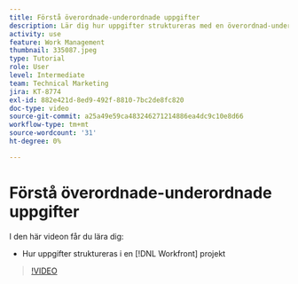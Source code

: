 ```yaml
---
title: Förstå överordnade-underordnade uppgifter
description: Lär dig hur uppgifter struktureras med en överordnad-underordnad relation i en [!DNL  Workfront] projekt.
activity: use
feature: Work Management
thumbnail: 335087.jpeg
type: Tutorial
role: User
level: Intermediate
team: Technical Marketing
jira: KT-8774
exl-id: 882e421d-8ed9-492f-8810-7bc2de8fc820
doc-type: video
source-git-commit: a25a49e59ca483246271214886ea4dc9c10e8d66
workflow-type: tm+mt
source-wordcount: '31'
ht-degree: 0%

---
```


# Förstå överordnade-underordnade uppgifter

I den här videon får du lära dig:

* Hur uppgifter struktureras i en [!DNL Workfront] projekt

>[!VIDEO](https://video.tv.adobe.com/v/335087/?quality=12&learn=on)
